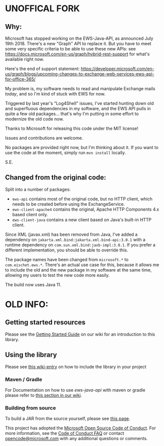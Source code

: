 # UNOFFICAL FORK

## Why:

Microsoft has stopped working on the EWS-Java-API, as announced July 19th 2018. There's a new "Graph" API to replace it.
But you have to meet some very specific criteria to be able to use these new APIs: 
see https://docs.microsoft.com/en-us/graph/hybrid-rest-support for what's available right now.

Here's the end of support statement: https://developer.microsoft.com/en-us/graph/blogs/upcoming-changes-to-exchange-web-services-ews-api-for-office-365/

My problem is, my software needs to read and manipulate Exchange mails *today*, and so I'm kind of stuck with EWS for now.

Triggered by last year's "Log4Shell" issues, I've started hunting down old and superfluous dependencies in my software, 
and the EWS API pulls in quite a few old packages... that's why I'm putting in some effort to modernize the old code now.

Thanks to Microsoft for releasing this code under the MIT license!

Issues and contributions are welcome.

No packages are provided right now, but I'm thinking about it. 
If you want to use the code at the moment, simply run `mvn install` locally.


S.E.

## Changed from the original code:

Split into a number of packages:

* `ews-api` contains most of the original code, but no HTTP client, which needs to be created before using the ExchangeService.
* `ews-client-apache4` contains the original, Apache HTTP Components 4.x based client only.
* `ews-client-java` contains a new client based on Java's built-in HTTP client.

Since XML (javax.xml) has been removed from Java, I've added a dependency on `jakarta.xml.bind:jakarta.xml.bind-api:3.0.1`
with a runtime dependency on `com.sun.xml.bind:jaxb-impl:3.0.1`. If you prefer a different implementation, you should be
able to override this.

The package names have been changed from `microsoft.*` to `com.eischet.ews.*`. There's an actual use case for this,
because it allows me to include the old and the new package in my software at the same time, allowing my users to test
the new code more easily.

The build now uses Java 11.


# OLD INFO:

## Getting started resources

Please see the [Getting Started Guide](https://github.com/OfficeDev/ews-java-api/wiki/Getting-Started-Guide) on our wiki for an introduction to this library.

## Using the library
Please see [this wiki-entry](https://github.com/OfficeDev/ews-java-api/wiki/Getting-Started-Guide#using-the-library) on how to include the library in your project

### Maven / Gradle
For Documentation on how to use _ews-java-api_ with maven or gradle please refer to [this section in our wiki](https://github.com/OfficeDev/ews-java-api/wiki#maven--gradle-integration). 

### Building from source
To build a JAR from the source yourself, please see [this page](https://github.com/OfficeDev/ews-java-api/wiki/Building-EWS-JAVA-API).


This project has adopted the [Microsoft Open Source Code of Conduct](https://opensource.microsoft.com/codeofconduct/). For more information, see the [Code of Conduct FAQ](https://opensource.microsoft.com/codeofconduct/faq/) or contact [opencode@microsoft.com](mailto:opencode@microsoft.com) with any additional questions or comments.
